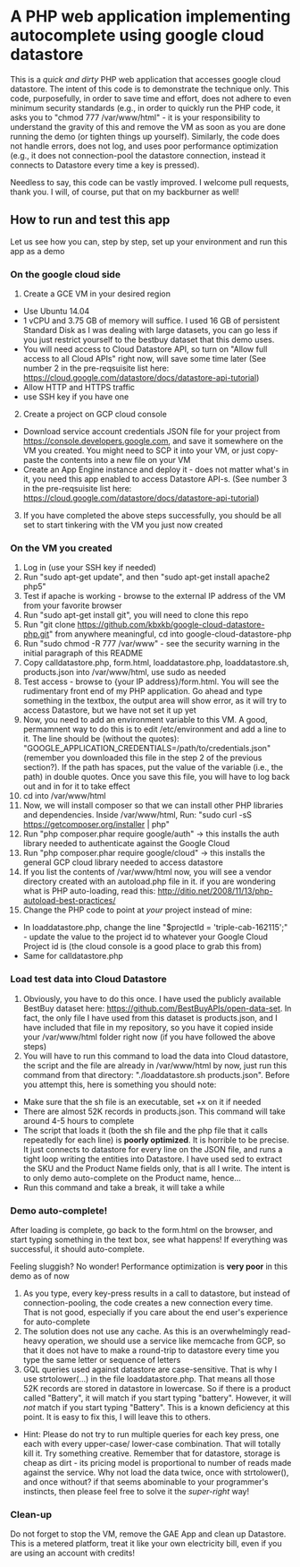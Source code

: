 # A PHP web application implementing autocomplete using google cloud datastore 

This is a *quick and dirty* PHP web application that accesses google cloud datastore. The intent of this code is to demonstrate the technique only. This code, purposefully, in order to save time and effort, does not adhere to even minimum security standards (e.g., in order to quickly run the PHP code, it asks you to "chmod 777 /var/www/html" - it is your responsibility to understand the gravity of this and remove the VM as soon as you are done running the demo (or tighten things up yourself). Similarly, the code does not handle errors, does not log, and uses poor performance optimization (e.g., it does not connection-pool the datastore connection, instead it connects to Datastore every time a key is pressed).

Needless to say, this code can be vastly improved. I welcome pull requests, thank you. I will, of course, put that on my backburner as well!

## How to run and test this app

Let us see how you can, step by step, set up your environment and run this app as a demo

### On the google cloud side

1. Create a GCE VM in your desired region
  * Use Ubuntu 14.04
  * 1 vCPU and 3.75 GB of memory will suffice. I used 16 GB of persistent Standard Disk as I was dealing with large datasets, you can go less if you just restrict yourself to the bestbuy dataset that this demo uses.
  * You will need access to Cloud Datastore API, so turn on "Allow full access to all Cloud APIs" right now, will save some time later (See number 2 in the pre-reqsuisite list here: https://cloud.google.com/datastore/docs/datastore-api-tutorial)
  * Allow HTTP and HTTPS traffic
  * use SSH key if you have one
2. Create a project on GCP cloud console
  * Download service account credentials JSON file for your project from https://console.developers.google.com, and save it somewhere on the VM you created. You might need to SCP it into your VM, or just copy-paste the contents into a new file on your VM
  * Create an App Engine instance and deploy it - does not matter what's in it, you need this app enabled to access Datastore API-s. (See number 3 in the pre-reqsuisite list here: https://cloud.google.com/datastore/docs/datastore-api-tutorial)
3. If you have completed the above steps successfully, you should be all set to start tinkering with the VM you just now created

### On the VM you created

1. Log in (use your SSH key if needed)
2. Run "sudo apt-get update", and then "sudo apt-get install apache2 php5"
3. Test if apache is working - browse to the external IP address of the VM from your favorite browser
4. Run "sudo apt-get install git", you will need to clone this repo
5. Run "git clone https://github.com/kbxkb/google-cloud-datastore-php.git" from anywhere meaningful, cd into google-cloud-datastore-php
6. Run "sudo chmod -R 777 /var/www" - see the security warning in the initial paragraph of this README
7. Copy calldatastore.php, form.html, loaddatastore.php, loaddatastore.sh, products.json into /var/www/html, use sudo as needed
8. Test access - browse to {your IP address}/form.html. You will see the rudimentary front end of my PHP application. Go ahead and type something in the textbox, the output area will show error, as it will try to access Datastore, but we have not set it up yet
9. Now, you need to add an environment variable to this VM. A good, permamnent way to do this is to edit /etc/environment and add a line to it. The line should be (without the quotes): "GOOGLE_APPLICATION_CREDENTIALS=/path/to/credentials.json" (remember you downloaded this file in the step 2 of the previous section?). If the path has spaces, put the value of the variable (i.e., the path) in double quotes. Once you save this file, you will have to log back out and in for it to take effect
10. cd into /var/www/html
11. Now, we will install composer so that we can install other PHP libraries and dependencies. Inside /var/www/html, Run: "sudo curl -sS https://getcomposer.org/installer | php"
12. Run "php composer.phar require google/auth" -> this installs the auth library needed to authenticate against the Google Cloud
13. Run "php composer.phar require google/cloud" -> this installs the general GCP cloud library needed to access datastore
14. If you list the contents of /var/www/html now, you will see a vendor directory created with an autoload.php file in it. if you are wondering what is PHP auto-loading, read this: http://ditio.net/2008/11/13/php-autoload-best-practices/
15. Change the PHP code to point at *your* project instead of mine:
  * In loaddatastore.php, change the line "$projectId = 'triple-cab-162115';" - update the value to the project id to whatever your Google Cloud Project id is (the cloud console is a good place to grab this from)
  * Same for calldatastore.php

### Load test data into Cloud Datastore

1. Obviously, you have to do this once. I have used the publicly available BestBuy dataset here: https://github.com/BestBuyAPIs/open-data-set. In fact, the only file I have used from this dataset is products.json, and I have included that file in my repository, so you have it copied inside your /var/www/html folder right now (if you have followed the above steps)
2. You will have to run this command to load the data into Cloud datastore, the script and the file are already in /var/www/html by now, just run this command from that directory: "./loaddatastore.sh products.json". Before you attempt this, here is something you should note:
  * Make sure that the sh file is an executable, set +x on it if needed
  * There are almost 52K records in products.json. This command will take around 4-5 hours to complete
  * The script that loads it (both the sh file and the php file that it calls repeatedly for each line) is **poorly optimized**. It is horrible to be precise. It just connects to datastore for every line on the JSON file, and runs a tight loop writing the entities into Datastore. I have used sed to extract the SKU and the Product Name fields only, that is all I write. The intent is to only demo auto-complete on the Product name, hence...
  * Run this command and take a break, it will take a while

### Demo auto-complete!

After loading is complete, go back to the form.html on the browser, and start typing something in the text box, see what happens! If everything was successful, it should auto-complete.

Feeling sluggish? No wonder! Performance optimization is **very poor** in this demo as of now
1. As you type, every key-press results in a call to datastore, but instead of connection-pooling, the code creates a new connection every time. That is not good, especially if you care about the end user's experience for auto-complete
2. The solution does not use any cache. As this is an overwhelmingly read-heavy operation, we should use a service like memcache from GCP, so that it does not have to make a round-trip to datastore every time you type the same letter or sequence of letters
3. GQL queries used against datastore are case-sensitive. That is why I use strtolower(...) in the file loaddatastore.php. That means all those 52K records are stored in datastore in lowercase. So if there is a product called "Battery", it will match if you start typing "battery". However, it will *not* match if you start typing "Battery". This is a known deficiency at this point. It is easy to fix this, I will leave this to others.
  * Hint: Please do not try to run multiple queries for each key press, one each with every upper-case/ lower-case combination. That will totally kill it. Try something creative. Remember that for datastore, storage is cheap as dirt - its pricing model is proportional to number of reads made against the service. Why not load the data twice, once with strtolower(), and once without? if that seems abominable to your programmer's instincts, then please feel free to solve it the *super-right* way!
  
  ### Clean-up
  
Do not forget to stop the VM, remove the GAE App and clean up Datastore. This is a metered platform, treat it like your own electricity bill, even if you are using an account with credits!

